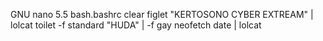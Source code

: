 GNU nano 5.5       bash.bashrc
clear
figlet "KERTOSONO CYBER EXTREAM" | lolcat
toilet -f standard "HUDA" | -f gay
neofetch
date | lolcat
